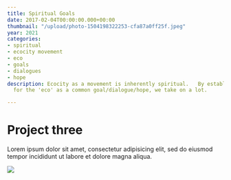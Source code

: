 ```yaml
---
title: Spiritual Goals
date: 2017-02-04T00:00:00.000+00:00
thumbnail: "/upload/photo-1504198322253-cfa87a0ff25f.jpeg"
year: 2021
categories:
- spiritual
- ecocity movement
- eco
- goals
- dialogues
- hope
description: Ecocity as a movement is inherently spiritual.   By establishing care
  for the 'eco' as a common goal/dialogue/hope, we take on a lot.

---
```

# Project three

Lorem ipsum dolor sit amet, consectetur adipisicing elit, sed do eiusmod tempor incididunt ut labore et dolore magna aliqua.

![](/upload/photo-1504198322253-cfa87a0ff25f.jpeg)
